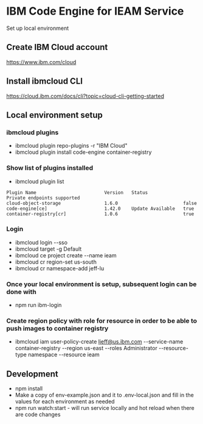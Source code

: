 # IBM Code Engine for IEAM Service
Set up local environment

## Create IBM Cloud account
https://www.ibm.com/cloud

## Install ibmcloud CLI
https://cloud.ibm.com/docs/cli?topic=cloud-cli-getting-started

## Local environment setup
### ibmcloud plugins
- ibmcloud plugin repo-plugins -r "IBM Cloud"
- ibmcloud plugin install code-engine container-registry

### Show list of plugins installed 
- ibmcloud plugin list
```
Plugin Name                         Version   Status             Private endpoints supported
cloud-object-storage                1.6.0                        false
code-engine[ce]                     1.42.0    Update Available   true
container-registry[cr]              1.0.6                        true
```

### Login
- ibmcloud login --sso
- ibmcloud target -g Default
- ibmcloud ce project create --name ieam
- ibmcloud cr region-set us-south
- ibmcloud cr namespace-add jeff-lu

### Once your local environment is setup, subsequent login can be done with
- npm run ibm-login

### Create region policy with role for resource in order to be able to push images to container registry
- ibmcloud iam user-policy-create ljeff@us.ibm.com --service-name container-registry --region us-east --roles Administrator --resource-type namespace --resource ieam

## Development
- npm install
- Make a copy of env-example.json and it to .env-local.json and fill in the values for each environment as needed
- npm run watch:start - will run service locally and hot reload when there are code changes

